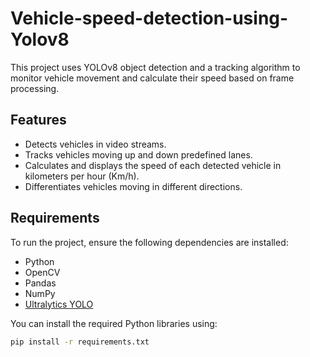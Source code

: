 # Vehicle-speed-detection-using-Yolov8

This project uses YOLOv8 object detection and a tracking algorithm to monitor vehicle movement and calculate their speed based on frame processing.

## Features
- Detects vehicles in video streams.
- Tracks vehicles moving up and down predefined lanes.
- Calculates and displays the speed of each detected vehicle in kilometers per hour (Km/h).
- Differentiates vehicles moving in different directions.

## Requirements
To run the project, ensure the following dependencies are installed:
- Python
- OpenCV
- Pandas
- NumPy
- [Ultralytics YOLO](https://github.com/ultralytics/yolov8)

You can install the required Python libraries using:
```bash
pip install -r requirements.txt
